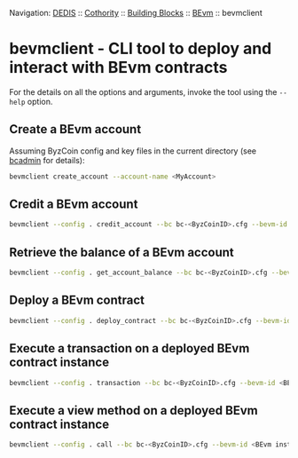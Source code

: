 Navigation: [DEDIS](https://github.com/dedis/doc/tree/master/README.md) ::
[Cothority](../README.md) ::
[Building Blocks](../doc/BuildingBlocks.md) ::
[BEvm](https://github.com/dedis/cothority/blob/master/bevm/README.md) ::
bevmclient

# bevmclient - CLI tool to deploy and interact with BEvm contracts

For the details on all the options and arguments, invoke the tool using the `--help` option.

## Create a BEvm account
Assuming ByzCoin config and key files in the current directory (see [bcadmin](https://github.com/dedis/cothority/blob/master/byzcoin/bcadmin/README.md) for details):
```bash
bevmclient create_account --account-name <MyAccount>
```

## Credit a BEvm account
```bash
bevmclient --config . credit_account --bc bc-<ByzCoinID>.cfg --bevm-id <BEvm instance ID> --account-name <MyAccount> <amount>
```

## Retrieve the balance of a BEvm account
```bash
bevmclient --config . get_account_balance --bc bc-<ByzCoinID>.cfg --bevm-id <BEvm instance ID> --account-name <MyAccount>
```

## Deploy a BEvm contract
```bash
bevmclient --config . deploy_contract --bc bc-<ByzCoinID>.cfg --bevm-id <BEvm instance ID> --account-name <MyAccount> --conjtract-name <MyContract> <ABI file> <bytecode file> [<arg>...]
```

## Execute a transaction on a deployed BEvm contract instance
```bash
bevmclient --config . transaction --bc bc-<ByzCoinID>.cfg --bevm-id <BEvm instance ID> --account-name <MyAccount> --contract-name <MyContract> <transaction name> [<arg>...]
```

## Execute a view method on a deployed BEvm contract instance
```bash
bevmclient --config . call --bc bc-<ByzCoinID>.cfg --bevm-id <BEvm instance ID> --account-name <MyAccount> --contract-name <MyContract> <view method name> [<arg>...]
```
